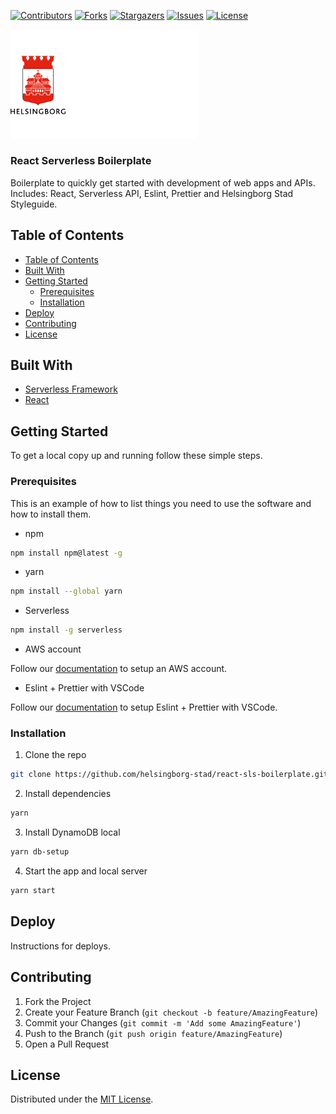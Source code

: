 <!-- SHIELDS -->
[![Contributors][contributors-shield]][contributors-url]
[![Forks][forks-shield]][forks-url]
[![Stargazers][stars-shield]][stars-url]
[![Issues][issues-shield]][issues-url]
[![License][license-shield]][license-url]

<p>
  <a href="https://github.com/helsingborg-stad/dev-guide">
    <img src="images/hbg-github-logo-combo.png" alt="Logo" width="300">
  </a>
</p>
<h3>React Serverless Boilerplate</h3>

  Boilerplate to quickly get started with development of web apps and APIs.
  Includes: React, Serverless API, Eslint, Prettier and  Helsingborg Stad Styleguide.



## Table of Contents
- [Table of Contents](#table-of-contents)
- [Built With](#built-with)
- [Getting Started](#getting-started)
  - [Prerequisites](#prerequisites)
  - [Installation](#installation)
- [Deploy](#deploy)
- [Contributing](#contributing)
- [License](#license)


## Built With

* [Serverless Framework](https://www.serverless.com/)
* [React](https://reactjs.org/)


## Getting Started

To get a local copy up and running follow these simple steps.



### Prerequisites

This is an example of how to list things you need to use the software and how to install them.
* npm
```sh
npm install npm@latest -g
```
* yarn
```sh
npm install --global yarn
```
* Serverless
```sh
npm install -g serverless
```
* AWS account

Follow our [documentation](https://github.com/helsingborg-stad/dev-guide) to setup an AWS account.


* Eslint + Prettier with VSCode

Follow our [documentation](https://github.com/helsingborg-stad/dev-guide) to setup Eslint + Prettier with VSCode.


### Installation

1. Clone the repo
```sh
git clone https://github.com/helsingborg-stad/react-sls-boilerplate.git
```
2. Install dependencies
```sh
yarn
```
3. Install DynamoDB local
```sh
yarn db-setup
```
4. Start the app and local server
```sh
yarn start
```

## Deploy

Instructions for deploys.


## Contributing

1. Fork the Project
2. Create your Feature Branch (`git checkout -b feature/AmazingFeature`)
3. Commit your Changes (`git commit -m 'Add some AmazingFeature'`)
4. Push to the Branch (`git push origin feature/AmazingFeature`)
5. Open a Pull Request



## License

Distributed under the [MIT License][license-url].



<!-- MARKDOWN LINKS & IMAGES -->
<!-- https://www.markdownguide.org/basic-syntax/#reference-style-links -->
[contributors-shield]: https://img.shields.io/github/contributors/helsingborg-stad/react-sls-boilerplate.svg?style=flat-square
[contributors-url]: https://github.com/helsingborg-stad/react-sls-boilerplate/graphs/contributors
[forks-shield]: https://img.shields.io/github/forks/helsingborg-stad/react-sls-boilerplate.svg?style=flat-square
[forks-url]: https://github.com/helsingborg-stad/react-sls-boilerplate/network/members
[stars-shield]: https://img.shields.io/github/stars/helsingborg-stad/react-sls-boilerplate.svg?style=flat-square
[stars-url]: https://github.com/helsingborg-stad/react-sls-boilerplate/stargazers
[issues-shield]: https://img.shields.io/github/issues/helsingborg-stad/react-sls-boilerplate.svg?style=flat-square
[issues-url]: https://github.com/helsingborg-stad/react-sls-boilerplate/issues
[license-shield]: https://img.shields.io/github/license/helsingborg-stad/react-sls-boilerplate.svg?style=flat-square
[license-url]: https://raw.githubusercontent.com/helsingborg-stad/react-sls-boilerplate/master/LICENSE
[product-screenshot]: images/screenshot.png
